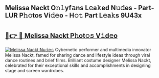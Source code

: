 ## Melissa Nackt O𝚗𝚕yf𝚊ns L𝚎a𝚔ed N𝚞𝚍es - Part-LUR P𝚑𝚘tos Vi𝚍𝚎o - H𝚘𝚝 Part L𝚎a𝚔s 9U43x

# <h2><a href="http://kf9a9l.oniu.top/?m=Melissa+Nackt">🔗👉 🔴 Melissa Nackt P𝚑ot𝚘𝚜 V𝚒d𝚎o</a></h2>

[![Melissa Nackt Nu𝚍e𝚜](https://i.imgur.com/0qMVB7G.gif)](http://kf9a9l.oniu.top/?m=Melissa+Nackt)
Cybernetic performer and multimedia innovator Melissa Nackt, famed for sharing dance and lifestyle ideas through viral dance routines and brief films. Brilliant costume designer Melissa Nackt, celebrated for their exceptional skills and accomplishments in designing stage and screen wardrobes.  
